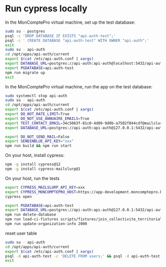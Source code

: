 # Run cypress locally

In the MonComptePro virtual machine, set up the test database:

```bash
sudo su - postgres
psql -c 'DROP DATABASE IF EXISTS "api-auth-test";'
psql -c ' CREATE DATABASE "api-auth-test" WITH OWNER "api-auth";'
exit
sudo su - api-auth
cd /opt/apps/api-auth/current
export $(cat /etc/api-auth.conf | xargs)
export DATABASE_URL=postgres://api-auth:api-auth@localhost:5432/api-auth-test
export PGDATABASE=api-auth-test
npm run migrate up
exit
```

In the MonComptePro virtual machine, run the app on the test database:

```bash
sudo systemctl stop api-auth
sudo su - api-auth
cd /opt/apps/api-auth/current
export $(cat /etc/api-auth.conf | xargs)
export DO_NOT_RATE_LIMIT=True
export DO_NOT_USE_ANNUAIRE_EMAILS=True
export TEST_CONTACT_EMAIL=34c5063f-81c0-4d09-9d0b-a7502f844cdf@mailslurp.com
export DATABASE_URL=postgres://api-auth:api-auth@127.0.0.1:5432/api-auth-test

export DO_NOT_SEND_MAIL=False
export SENDINBLUE_API_KEY="xxx"
npm run build && npm run start
```

On your host, install cypress:

```bash
npm -g install cypress@12
npm -g install cypress-mailslurp@1
```

On your host, run the tests

```bash
export CYPRESS_MAILSLURP_API_KEY=xxx
export CYPRESS_MONCOMPTEPRO_HOST=https://app-development.moncomptepro.beta.gouv.fr
cypress open
```

```bash
export PGDATABASE=api-auth-test
export DATABASE_URL=postgres://api-auth:api-auth@127.0.0.1:5432/api-auth-test
npm run delete-database
npm run load-ci-fixtures scripts/fixtures/join_collectivite_territoriale.sql
npm run update-organization-info 2000
```
reset user table

```bash
sudo su - api-auth
cd /opt/apps/api-auth/current
export $(cat /etc/api-auth.conf | xargs)
psql -d api-auth-test -c 'DELETE FROM users;' && psql -d api-auth-test -f scripts/fixtures.sql
exit
```
